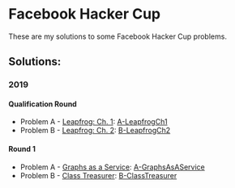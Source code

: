 # Facebook Hacker Cup

These are my solutions to some Facebook Hacker Cup problems.

## Solutions:

### 2019

#### Qualification Round

- Problem A - [Leapfrog: Ch. 1]: [A-LeapfrogCh1]
- Problem B - [Leapfrog: Ch. 2]: [B-LeapfrogCh2]

[Leapfrog: Ch. 1]:https://www.facebook.com/codingcompetitions/hacker-cup/2019/qualification-round/problems/A
[Leapfrog: Ch. 2]:https://www.facebook.com/codingcompetitions/hacker-cup/2019/qualification-round/problems/B

[A-LeapfrogCh1]:2019/QualificationRound/A-LeapfrogCh1.cpp
[B-LeapfrogCh2]:2019/QualificationRound/B-LeapfrogCh2.cpp

#### Round 1

- Problem A - [Graphs as a Service]: [A-GraphsAsAService]
- Problem B - [Class Treasurer]: [B-ClassTreasurer]

[Graphs as a Service]:https://www.facebook.com/codingcompetitions/hacker-cup/2019/round-1/problems/A
[Class Treasurer]:https://www.facebook.com/codingcompetitions/hacker-cup/2019/round-1/problems/B

[A-GraphsAsAService]:2019/Round1/A-GraphsAsAService.cpp
[B-ClassTreasurer]:2019/Round1/B-ClassTreasurer.cpp
